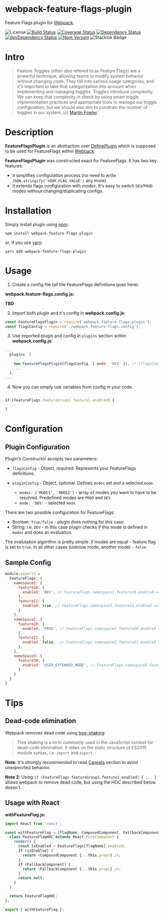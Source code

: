 # webpack-feature-flags-plugin
Feature Flags plugin for [Webpack](https://webpack.js.org).

![License](https://img.shields.io/github/license/mashape/apistatus.svg)
[![Build Status](https://travis-ci.org/davolokh/webpack-feature-flags-plugin.svg?branch=master)](https://travis-ci.org/davolokh/webpack-feature-flags-plugin)
[![Coverage Status](https://coveralls.io/repos/github/davolokh/webpack-feature-flags-plugin/badge.svg)](https://coveralls.io/github/davolokh/webpack-feature-flags-plugin)
[![Dependency Status](https://david-dm.org/davolokh/webpack-feature-flags-plugin.svg)](https://david-dm.org/davolokh/webpack-feature-flags-plugin)
[![devDependency Status](https://david-dm.org/davolokh/webpack-feature-flags-plugin/dev-status.svg)](https://david-dm.org/davolokh/webpack-feature-flags-plugin#info=devDependencies)
[![Npm Version](https://badge.fury.io/js/webpack-feature-flags-plugin.svg)](http://badge.fury.io/js/webpack-feature-flags-plugin)
![Stacklok Badge](https://img.shields.io/endpoint?url=https%3A%2F%2Fapp.staging.stacklok.dev%2Fbadge%3Ftype%3Dnpm%26name%3Dwebpack-feature-flags-plugin&link=https%3A%2F%2Fapp.staging.stacklok.dev%2Fbadge%3Ftype%3Dnpm%26name%3Dwebpack-feature-flags-plugin)


# Intro
> Feature Toggles (often also refered to as Feature Flags) are a powerful technique, allowing teams to modify system behavior without changing code. They fall into various usage categories, and it's important to take that categorization into account when implementing and managing toggles. Toggles introduce complexity. We can keep that complexity in check by using smart toggle implementation practices and appropriate tools to manage our toggle configuration, but we should also aim to constrain the number of toggles in our system.
(c) [Martin Fowler](https://martinfowler.com/articles/feature-toggles.html)

# Description
**FeatureFlagsPlugin** is an abstraction over [DefinePlugin](https://webpack.js.org/plugins/define-plugin/#feature-flags) which is supposed to be used for FeatureFlags within [Webpack](https://webpack.js.org).

**FeatureFlagsPlugin** was constructed exact for FeatureFlags.
It has two key features:
- it simplifies configuration process (no need to write `JSON.stringify('YOUR_FLAG_VALUE')` any more)
- it extends flags configuration with *modes*. It's easy to switch `DEV`/`PROD` modes without changing/duplicating configs.


# Installation
Simply install plugin using [npm](https://www.npmjs.com):
```
npm install webpack-feature-flags-plugin
```
or, if you use [yarn](https://yarnpkg.com):

```
yarn add webpack-feature-flags-plugin
```



# Usage
1. Create a config file (all the FeatureFlags definitions goes here).

**webpack.feature-flags.config.js:**

**TBD**

2. Import both plugin and it's config in **webpack.config.js:**
```javascript
const FeatureFlagsPlugin = require('webpack-feature-flags-plugin');
const flagsConfig = require('./webpack.feature-flags.config');
```

3. Use imported plugin and config in `plugins` section within **webpack.config.js:**
```javascript
...
  plugins: [
    ...
    new FeatureFlagsPlugin(flagsConfig, { mode: 'DEV' }), // (flagsConfig, pluginConfig)
    ...
  ],
... 
```

4. Now you can simply use variables from config in your code.
```javascript

if (FeatureFlags.featureGroup1.feature1.enabled) {
  ...
}
```



# Configuration

## Plugin Configuration

Plugin's Constructor accepts two parameters:

- `flagsConfig` - Object, required.
Represents your FeatureFlags definitions.

- `pluginConfig` - Object, optional.
Defines `modes` set and a selected `mode`.
  
  - `modes: ['MODE1', 'MODE2']` - array of modes you want to have to be resolved. Predefined modes are `PROD` and `DEV`.
  - `mode: 'DEV'` - selected `mode`.

There are two possible configuration for FeatureFlags: 

- Boolean: `true/false` - plugin does nothing for this case.
- String: i.e. `DEV` - in this case plugin checks if this mode is defined in `modes` and does an evaluation.

The evalutation algorithm is pretty simple: if modes are equal - feature flag is set to `true`. In all other cases (unknow mode, another mode) - `false`.

## Sample Config
```javascript
module.exports = 
  FeatureFlags: {
    namespace1: {
      feature10: {
        enabled: 'DEV', // FeatureFlags.namespace1.feature10.enabled === true only when plugin configured in 'DEV' mode 
      },
      feature11: {
        enabled: true, // FeatureFlags.namespace1.feature11.enabled === true always
      }
    },
    nameSpace2: {
      feature20: {
        enabled: 'PROD', // FeatureFlags.namespace2.feature20.enabled === true only when plugin configured in 'PROD' mode 
      },
      feature21: {
        enabled: false,  // FeatureFlags.namespace2.feature21.enabled === true never
      },
    },
    nameSpace3: {
      feature30: {
        enabled: 'USER_EXTENDED_MODE', // FeatureFlags.namespace3.feature30.enabled === true only when plugin configured in 'USER_EXTENDED_MODE' mode and modes were extended with 'USER_EXTENDED_MODE'
      }
    }
  }
}

```


# Tips

## Dead-code elimination

Webpack removes dead code using [tree-shaking](https://webpack.js.org/guides/tree-shaking/):
> Tree shaking is a term commonly used in the JavaScript context for dead-code elimination. It relies on the static structure of ES2015 module syntax, i.e. `import` and `export`. 

**Note:** It's strongly recommended to read [Caveats](https://webpack.js.org/guides/tree-shaking/#caveats) section to avoid unexpecrted behavior.

**Note 2:** Using `if (FeatureFlags.featureGroup1.feature1.enabled) { ... }` allows webpack to remove dead code, but using the HOC described below doesn't.

## Usage with React

**withFeatureFlag.js:**
```javascript
import React from 'react';

const withFeatureFlag = (flagName, ComposedComponent, FallbackComponent) => {
  class FeatureFlagHOC extends React.PureComponent {
    render() {
      const isEnabled = FeatureFlags[flagName].enabled;
      if (isEnabled) {
        return <ComposedComponent {...this.props} />;
      }
      if (FallbackComponent) {
        return <FallbackComponent {...this.props} />;
      }
      return null;
    }
  }

  return FeatureFlagHOC;
};

export { withFeatureFlag };
```

